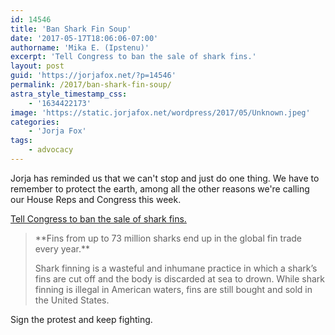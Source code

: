 ```yaml
---
id: 14546
title: 'Ban Shark Fin Soup'
date: '2017-05-17T18:06:06-07:00'
authorname: 'Mika E. (Ipstenu)'
excerpt: 'Tell Congress to ban the sale of shark fins.'
layout: post
guid: 'https://jorjafox.net/?p=14546'
permalink: /2017/ban-shark-fin-soup/
astra_style_timestamp_css:
    - '1634422173'
image: 'https://static.jorjafox.net/wordpress/2017/05/Unknown.jpeg'
categories:
    - 'Jorja Fox'
tags:
    - advocacy
---
```


Jorja has reminded us that we can't stop and just do one thing. We have to remember to protect the earth, among all the other reasons we're calling our House Reps and Congress this week.

<a href="https://act.oceana.org/page/7296/petition/1?ea.tracking.id=fbad50817TM2&amp;utm_campaign=TM&amp;utm_content=fbad50817TM2&amp;utm_source=Facebook&amp;utm_medium=social&amp;utm_id=SzSRpHbeuaT3AD">Tell Congress to ban the sale of shark fins.</a>
<blockquote>**Fins from up to 73 million sharks end up in the global fin trade every year.**

Shark finning is a wasteful and inhumane practice in which a shark’s fins are cut off and the body is discarded at sea to drown. While shark finning is illegal in American waters, fins are still bought and sold in the United States.</blockquote>
Sign the protest and keep fighting.
